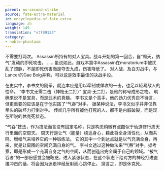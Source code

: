 ```yaml
---
parent: no-second-strike
source: fate-extra-material
id: encyclopedia-of-fate-extra
language: zh
weight: 149
translation: "vt789123"
category:
- noble-phantasm
---
```


不需要打两次。
Assassin所持有的对人宝具。战斗开始的第一回合，自“周天，纳气”发动的即死攻击。
……虽说如此，游戏本篇中Assassin在moratorium中被扰乱了颈脉，不是即死伤害而是夺去九成，伤害降低了。
对人战，及白刃战中，与Lancer的Gae Bolg并称，可以说是效率最佳的决战手段。

在史实中，李书文的刚拳，就连本应是用以牵制或佯攻的一击，也足以轻易敌人的性命。
“李书文无需二击（神枪无二打）”
宝具·无二打，是他的称号成形之物。
明确来说不是宝具，而是武术的真髓。
李书文是个高手，他的劲力优秀自不待言，但更重要的应该是在于他实践了“气吞”对手。
据某种说法，李书文似乎并非仅靠拳头的破坏力打倒对手。
传闻几乎所有被他打死的人，都不是内脏破裂，而是现在所说的休克死状态。

“气吞”技法，作为技法而言没有固定名称，只是构思稍微有点酷似于仙道修行周天行里面的空周天。
周天行是让气（能量）绕巡身心，藉此将全身活性化，从而共鸣、增幅气来培养它的一种锻练法。
它的其中一个到达点就是以气充满全身，再来，就是让周围的空间充满自身的气。
李书文透过这种做法来“气吞”对手。据考察，即是形成一个充满自身之气的空间，从而创造出完全属于自己的领域。“被气吞者”的一部份感觉会被眩惑，进入紧张状态，在这个状态下给对方的神经打进直接冲击的话，将会因为迷走神经反射而心跳停止。
换言之，即是休克死。
